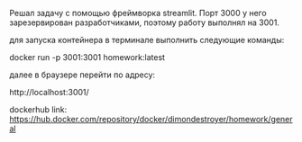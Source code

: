 Решал задачу с помощью фреймворка streamlit. Порт 3000 у него зарезервирован разработчиками, поэтому работу выполнял на 3001.

для запуска контейнера в терминале выполнить следующие команды:

docker run -p 3001:3001 homework:latest

далее в браузере перейти по адресу: 

http://localhost:3001/

dockerhub link: https://hub.docker.com/repository/docker/dimondestroyer/homework/general
